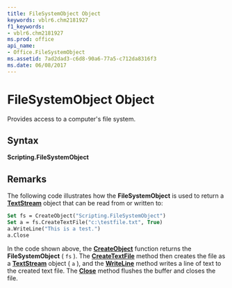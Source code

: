 ```yaml
---
title: FileSystemObject Object
keywords: vblr6.chm2181927
f1_keywords:
- vblr6.chm2181927
ms.prod: office
api_name:
- Office.FileSystemObject
ms.assetid: 7ad2dad3-c6d8-90a6-77a5-c712da8316f3
ms.date: 06/08/2017
---
```



# FileSystemObject Object

Provides access to a computer's file system.

## Syntax

 **Scripting.FileSystemObject**

## Remarks

The following code illustrates how the  **FileSystemObject** is used to return a **[TextStream](textstream-object.md)** object that can be read from or written to:



```vb
Set fs = CreateObject("Scripting.FileSystemObject")
Set a = fs.CreateTextFile("c:\testfile.txt", True)
a.WriteLine("This is a test.")
a.Close
```

In the code shown above, the  **[CreateObject](createobject-function.md)** function returns the **FileSystemObject** ( `fs` ). The **[CreateTextFile](createtextfile-method.md)** method then creates the file as a **[TextStream](textstream-object.md)** object ( `a` ), and the **[WriteLine](writeline-method.md)** method writes a line of text to the created text file. The **[Close](close-method-filesystemobject-object.md)** method flushes the buffer and closes the file.

